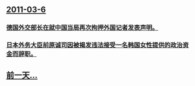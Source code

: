 ## [2011-03-6](/zh/news/2011/03/6/index.md)

### [德国外交部长在就中国当局再次拘押外国记者发表声明。](/zh/news/2011/03/6/德国外交部长在就中国当局再次拘押外国记者发表声明.md)
### [日本外务大臣前原诚司因被揭发违法接受一名韩国女性提供的政治资金而辞职。](/zh/news/2011/03/6/日本外务大臣前原诚司因被揭发违法接受一名韩国女性提供的政治资金而辞职.md)
## [前一天...](/zh/news/2011/03/5/index.md)

